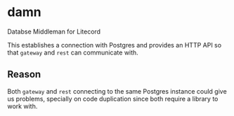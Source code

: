 # damn
Databse Middleman for Litecord

This establishes a connection with Postgres and
provides an HTTP API so that `gateway` and `rest` can communicate with.

## Reason

Both `gateway` and `rest` connecting to the same Postgres instance
could give us problems, specially on code duplication since both
require a library to work with.
